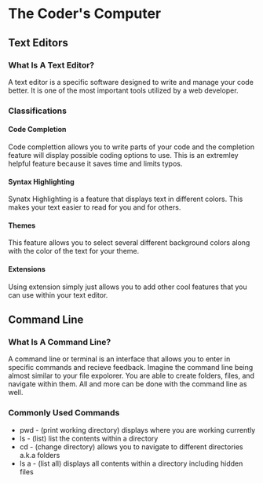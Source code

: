 # The Coder's Computer
## Text Editors
### What Is A Text Editor?
A text editor is a specific software designed to write and manage your code better. It is one of the most important tools utilized by a web developer. 
### Classifications
#### Code Completion 
Code complettion allows you to write parts of your code and the completion feature will display possible coding options to use. This is an extremley helpful feature because it saves time and limits typos. 
#### Syntax Highlighting 
Synatx Highlighting is a feature that displays text in different colors. This makes your text easier to read for you and for others.
#### Themes
This feature allows you to select several different background colors along with the color of the text for your theme.
#### Extensions
Using extension simply just allows you to add other cool features that you can use within your text editor. 
## Command Line
### What Is A Command Line?
A command line or terminal is an interface that allows you to enter in specific commands and recieve feedback. Imagine the command line being almost similar to your file expolorer. You are able to create folders, files, and navigate within them. All and more can be done with the command line as well. 
### Commonly Used Commands
* pwd - (print working directory) displays where you are working currently
* ls - (list) list the contents within a directory
* cd - (change directory) allows you to navigate to different directories a.k.a folders
* ls a - (list all) displays all contents within a directory including hidden files
 
